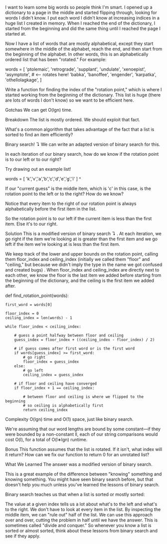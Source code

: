 I want to learn some big words so people think I'm smart. I opened up a dictionary to a page in the middle and started
flipping through, looking for words I didn't know. I put each word I didn't know at increasing indices in a huge list I
created in memory. When I reached the end of the dictionary, I started from the beginning and did the same thing until I
reached the page I started at.

Now I have a list of words that are mostly alphabetical, except they start somewhere in the middle of the alphabet,
reach the end, and then start from the beginning of the alphabet. In other words, this is an alphabetically ordered list
that has been "rotated." For example:

words = [
'ptolemaic',
'retrograde',
'supplant',
'undulate',
'xenoepist',
'asymptote', # <-- rotates here!
'babka',
'banoffee',
'engender',
'karpatka',
'othellolagkage',
]

Write a function for finding the index of the "rotation point," which is where I started working from the beginning of
the dictionary. This list is huge (there are lots of words I don't know) so we want to be efficient here.

Gotchas We can get O(lgn) time.

Breakdown The list is mostly ordered. We should exploit that fact.

What's a common algorithm that takes advantage of the fact that a list is sorted to find an item efficiently?

Binary search! ↴ We can write an adapted version of binary search for this.

In each iteration of our binary search, how do we know if the rotation point is to our left or to our right?

Try drawing out an example list!

words = [ 'k','v','a','b','c','d','e','g','i' ]
^

If our "current guess" is the middle item, which is 'c' in this case, is the rotation point to the left or to the right?
How do we know?

Notice that every item to the right of our rotation point is always alphabetically before the first item in the list.

So the rotation point is to our left if the current item is less than the first item. Else it's to our right.

Solution This is a modified version of binary search ↴ . At each iteration, we go right if the item we're looking at is
greater than the first item and we go left if the item we're looking at is less than the first item.

We keep track of the lower and upper bounds on the rotation point, calling them floor_index and ceiling_index (initially
we called them "floor" and "ceiling," but because we didn't imply the type in the name we got confused and created bugs)
. When floor_index and ceiling_index are directly next to each other, we know the floor is the last item we added before
starting from the beginning of the dictionary, and the ceiling is the first item we added after.

def find_rotation_point(words):

    first_word = words[0]

    floor_index = 0
    ceiling_index = len(words) - 1

    while floor_index < ceiling_index:

        # guess a point halfway between floor and ceiling
        guess_index = floor_index + ((ceiling_index - floor_index) / 2)

        # if guess comes after first word or is the first word
        if words[guess_index] >= first_word:
            # go right
            floor_index = guess_index
        else:
            # go left
            ceiling_index = guess_index

        # if floor and ceiling have converged
        if floor_index + 1 == ceiling_index:

            # between floor and ceiling is where we flipped to the beginning
            # so ceiling is alphabetically first
            return ceiling_index

Complexity O(lgn) time and O(1) space, just like binary search.

We're assuming that our word lengths are bound by some constant—if they were bounded by a non-constant ll, each of our
string comparisons would cost O(l), for a total of O(l∗lgn) runtime.

Bonus This function assumes that the list is rotated. If it isn't, what index will it return? How can we fix our
function to return 0 for an unrotated list?

What We Learned The answer was a modified version of binary search.

This is a great example of the difference between "knowing" something and knowing something. You might have seen binary
search before, but that doesn't help you much unless you've learned the lessons of binary search.

Binary search teaches us that when a list is sorted or mostly sorted:

The value at a given index tells us a lot about what's to the left and what's to the right. We don't have to look at
every item in the list. By inspecting the middle item, we can "rule out" half of the list. We can use this approach over
and over, cutting the problem in half until we have the answer. This is sometimes called "divide and conquer."
So whenever you know a list is sorted or almost sorted, think about these lessons from binary search and see if they
apply.


